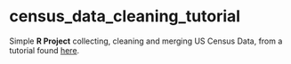 # census_data_cleaning_tutorial

Simple **R Project** collecting, cleaning and merging US Census Data, from a tutorial found [here](https://bookdown.org/scconner7/r_census_data_cleaning_tutorial/).
